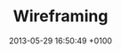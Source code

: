 ---
date: 2013-05-29 16:50:49 +0100
tool: ''
title: Wireframing
description: 'A wireframe is a two-dimensional illustration of a page’s interface
  that specifically focuses on space allocation and prioritization of content, functionalities
  available, and intended behaviors. '
link: https://www.usability.gov/how-to-and-tools/methods/wireframing.html
site: Usability.gov
image: "/assets/images/usabilitygov.png"
category:
- Wireframing
type: Article
preview: ''
site_reference: _publications/usability.gov.md
---